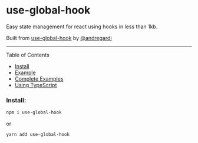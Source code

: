 # use-global-hook

Easy state management for react using hooks in less than 1kb.

Built from [use-global-hook](https://github.com/andregardi/use-global-hook/blob/master/README.md) by [@andregardi](https://github.com/andregardi)

---

Table of Contents

- [Install](#install)
- [Example](#minimal-example)
- [Complete Examples](#complete-examples)
- [Using TypeScript](#using-typescript)

### Install:

```sh
npm i use-global-hook
```

or

```sh
yarn add use-global-hook
```
